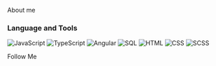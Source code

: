 About me

### Language and Tools
![JavaScript](https://img.shields.io/badge/-JavaScript-000000?style=for-the&logo=javascript)
![TypeScript](https://img.shields.io/badge/-TypeScript-000000?style=for-the&logo=typescript)
![Angular](https://img.shields.io/badge/-Angular-000000?style=for-the&logo=angular)
![SQL](https://img.shields.io/badge/-SQL-000000?style=for-the&logo=mysql)
![HTML](https://img.shields.io/badge/-HTML-000000?style=for-the&logo=html)
![CSS](https://img.shields.io/badge/-CSS-000000?style=for-the&logo=css)
![SCSS](https://img.shields.io/badge/-SCSS-000000?style=for-the&logo=scss) 

Follow Me
